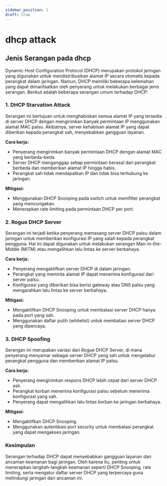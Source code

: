 ```yaml
---
sidebar_position: 1
draft: true
---
```


# dhcp attack

## Jenis Serangan pada dhcp

Dynamic Host Configuration Protocol (DHCP) merupakan protokol jaringan yang digunakan untuk mendistribusikan alamat IP secara otomatis kepada perangkat dalam jaringan. Namun, DHCP memiliki beberapa kelemahan yang dapat dimanfaatkan oleh penyerang untuk melakukan berbagai jenis serangan. Berikut adalah beberapa serangan umum terhadap DHCP:

### 1. DHCP Starvation Attack
Serangan ini bertujuan untuk menghabiskan semua alamat IP yang tersedia di server DHCP dengan mengirimkan banyak permintaan IP menggunakan alamat MAC palsu. Akibatnya, server kehabisan alamat IP yang dapat diberikan kepada perangkat sah, menyebabkan gangguan layanan.

**Cara kerja:**
- Penyerang mengirimkan banyak permintaan DHCP dengan alamat MAC yang berbeda-beda.
- Server DHCP menganggap setiap permintaan berasal dari perangkat berbeda dan memberikan alamat IP hingga habis.
- Perangkat sah tidak mendapatkan IP dan tidak bisa terhubung ke jaringan.

**Mitigasi:**
- Menggunakan DHCP Snooping pada switch untuk memfilter perangkat yang mencurigakan.
- Menerapkan rate limiting pada permintaan DHCP per port.

### 2. Rogue DHCP Server
Serangan ini terjadi ketika penyerang memasang server DHCP palsu dalam jaringan untuk memberikan konfigurasi IP yang salah kepada perangkat pengguna. Hal ini dapat digunakan untuk melakukan serangan Man-in-the-Middle (MITM) atau mengalihkan lalu lintas ke server berbahaya.

**Cara kerja:**
- Penyerang mengaktifkan server DHCP di dalam jaringan.
- Perangkat yang meminta alamat IP dapat menerima konfigurasi dari server palsu.
- Konfigurasi yang diberikan bisa berisi gateway atau DNS palsu yang mengarahkan lalu lintas ke server berbahaya.

**Mitigasi:**
- Mengaktifkan DHCP Snooping untuk membatasi server DHCP hanya pada port yang sah.
- Menggunakan daftar putih (whitelist) untuk membatasi server DHCP yang dipercaya.

### 3. DHCP Spoofing
Serangan ini merupakan variasi dari Rogue DHCP Server, di mana penyerang menyamar sebagai server DHCP yang sah untuk mengelabui perangkat pengguna dan memberikan alamat IP palsu.

**Cara kerja:**
- Penyerang mengirimkan respons DHCP lebih cepat dari server DHCP asli.
- Perangkat korban menerima konfigurasi palsu sebelum menerima konfigurasi yang sah.
- Penyerang dapat mengalihkan lalu lintas korban ke jaringan berbahaya.

**Mitigasi:**
- Mengaktifkan DHCP Snooping.
- Menggunakan autentikasi port security untuk membatasi perangkat yang dapat mengakses jaringan.

### Kesimpulan
Serangan terhadap DHCP dapat menyebabkan gangguan layanan dan ancaman keamanan bagi jaringan. Oleh karena itu, penting untuk menerapkan langkah-langkah keamanan seperti DHCP Snooping, rate limiting, serta mengatur daftar server DHCP yang terpercaya guna melindungi jaringan dari ancaman ini.
